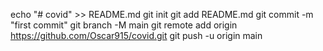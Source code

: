 echo "# covid" >> README.md
git init
git add README.md
git commit -m "first commit"
git branch -M main
git remote add origin https://github.com/Oscar915/covid.git
git push -u origin main
